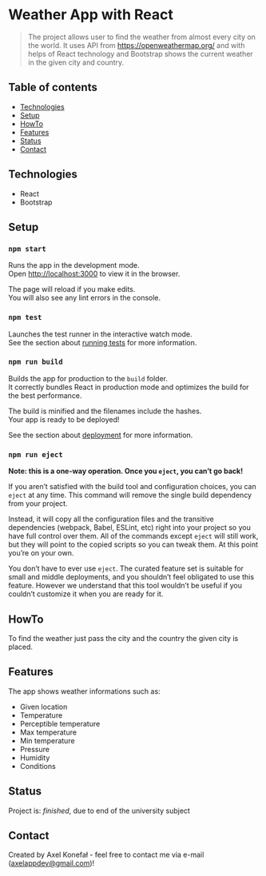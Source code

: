 # Weather App with React
> The project allows user to find the weather from almost every city on the world. It uses API from https://openweathermap.org/ and with helps of React technology and Bootstrap shows the current weather in the given city and country. 

## Table of contents
* [Technologies](#technologies)
* [Setup](#setup)
* [HowTo](#HowTo)
* [Features](#features)
* [Status](#status)
* [Contact](#contact)


## Technologies
* React
* Bootstrap

## Setup

### `npm start`

Runs the app in the development mode.<br />
Open [http://localhost:3000](http://localhost:3000) to view it in the browser.

The page will reload if you make edits.<br />
You will also see any lint errors in the console.

### `npm test`

Launches the test runner in the interactive watch mode.<br />
See the section about [running tests](https://facebook.github.io/create-react-app/docs/running-tests) for more information.

### `npm run build`

Builds the app for production to the `build` folder.<br />
It correctly bundles React in production mode and optimizes the build for the best performance.

The build is minified and the filenames include the hashes.<br />
Your app is ready to be deployed!

See the section about [deployment](https://facebook.github.io/create-react-app/docs/deployment) for more information.

### `npm run eject`

**Note: this is a one-way operation. Once you `eject`, you can’t go back!**

If you aren’t satisfied with the build tool and configuration choices, you can `eject` at any time. This command will remove the single build dependency from your project.

Instead, it will copy all the configuration files and the transitive dependencies (webpack, Babel, ESLint, etc) right into your project so you have full control over them. All of the commands except `eject` will still work, but they will point to the copied scripts so you can tweak them. At this point you’re on your own.

You don’t have to ever use `eject`. The curated feature set is suitable for small and middle deployments, and you shouldn’t feel obligated to use this feature. However we understand that this tool wouldn’t be useful if you couldn’t customize it when you are ready for it.

## HowTo
To find the weather just pass the city and the country the given city is placed.


## Features
The app shows weather informations such as:
* Given location
* Temperature
* Perceptible temperature
* Max temperature
* Min temperature
* Pressure
* Humidity
* Conditions

## Status
Project is: _finished_, due to end of the university subject


## Contact
Created by Axel Konefał - feel free to contact me via e-mail (axelappdev@gmail.com)!









